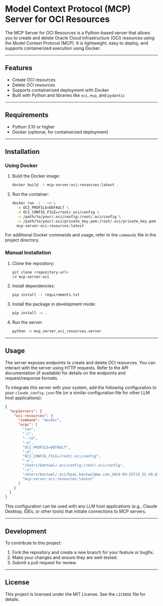 # Model Context Protocol (MCP) Server for OCI Resources

The MCP Server for OCI Resources is a Python-based server that allows you to create and delete Oracle Cloud Infrastructure (OCI) resources using the Model Context Protocol (MCP). It is lightweight, easy to deploy, and supports containerized execution using Docker.

---

## Features

- Create OCI resources
- Delete OCI resources
- Supports containerized deployment with Docker
- Built with Python and libraries like `oci`, `mcp`, and `pydantic`

---

## Requirements

- Python 3.10 or higher
- Docker (optional, for containerized deployment)

---

## Installation

### Using Docker

1. Build the Docker image:
   ```bash
   docker build -t mcp-server-oci-resources:latest .
   ```

2. Run the container:
   ```bash
   docker run -i --rm \
     -e OCI_PROFILE=DEFAULT \
     -e OCI_CONFIG_FILE=/root/.oci/config \
     -v /path/to/your/.oci/config:/root/.oci/config \
     -v /path/to/your/.oci/private_key.pem:/root/.oci/private_key.pem \
     mcp-server-oci-resources:latest
   ```

For additional Docker commands and usage, refer to the `commands` file in the project directory.

### Manual Installation

1. Clone the repository:
   ```bash
   git clone <repository-url>
   cd mcp-server-oci
   ```

2. Install dependencies:
   ```bash
   pip install -r requirements.txt
   ```

3. Install the package in development mode:
   ```bash
   pip install -e .
   ```

4. Run the server:
   ```bash
   python -m mcp_server_oci_resources.server
   ```

---

## Usage

The server exposes endpoints to create and delete OCI resources. You can interact with the server using HTTP requests. Refer to the API documentation (if available) for details on the endpoints and request/response formats.

To integrate this server with your system, add the following configuration to your `claude_config.json` file (or a similar configuration file for other LLM host applications):

```json
{
  "mcpServers": {
    "oci-resources": {
      "command": "docker",
      "args": [
        "run",
        "-i",
        "--rm",
        "-e",
        "OCI_PROFILE=DEFAULT",
        "-e",
        "OCI_CONFIG_FILE=/root/.oci/config",
        "-v",
        "/Users/bantwal/.oci/config:/root/.oci/config",
        "-v",
        "/Users/bantwal/.oci/hpai.bantwal@me.com_2024-09-25T19_55_49.831Z.pem:/root/.oci/hpai.bantwal@me.com_2024-09-25T19_55_49.831Z.pem",
        "mcp-server-oci-resources:latest"
      ]
    }
  }
}
```

This configuration can be used with any LLM host applications (e.g., Claude Desktop, IDEs, or other tools) that initiate connections to MCP servers.

---

## Development

To contribute to this project:

1. Fork the repository and create a new branch for your feature or bugfix.
2. Make your changes and ensure they are well-tested.
3. Submit a pull request for review.

---

## License

This project is licensed under the MIT License. See the `LICENSE` file for details.
